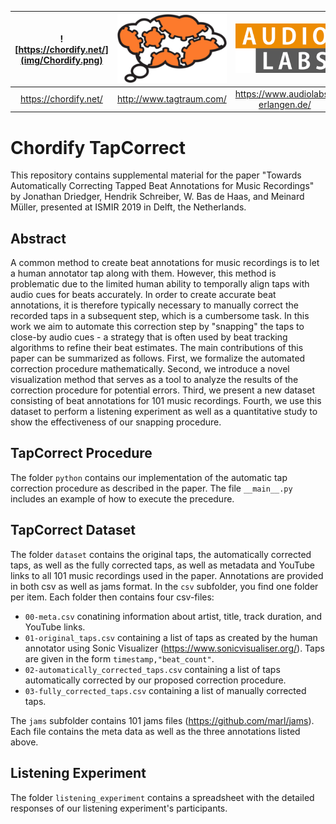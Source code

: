 | ![https://chordify.net/](img/Chordify.png) | ![](img/tagtraum_industries.png) | ![](img/AudioLabs.png) |
|     :---:      |     :---:      |     :---:      |
|https://chordify.net/|http://www.tagtraum.com/|https://www.audiolabs-erlangen.de/|

# Chordify TapCorrect
This repository contains supplemental material for the paper "Towards Automatically Correcting Tapped Beat Annotations for Music Recordings" by Jonathan Driedger, Hendrik Schreiber, W. Bas de Haas, and Meinard Müller, presented at ISMIR 2019 in Delft, the Netherlands.

## Abstract
A common method to create beat annotations for music recordings is to let a human annotator tap along with them. However, this method is problematic due to the limited human ability to temporally align taps with audio cues for beats accurately. In order to create accurate beat annotations, it is therefore typically necessary to manually correct the recorded taps in a subsequent step, which is a cumbersome task. In this work we aim to automate this correction step by "snapping" the taps to close-by audio cues - a strategy that is often used by beat tracking algorithms to refine their beat estimates. The main contributions of this paper can be summarized as follows. First, we formalize the automated correction procedure mathematically. Second, we introduce a novel visualization method that serves as a tool to analyze the results of the correction procedure for potential errors. Third, we present a new dataset consisting of beat annotations for 101 music recordings. Fourth, we use this dataset to perform a listening experiment as well as a quantitative study to show the effectiveness of our snapping procedure.

## TapCorrect Procedure
The folder `python` contains our implementation of the automatic tap correction procedure as described in the paper. The file `__main__.py` includes an example of how to execute the precedure.

## TapCorrect Dataset
The folder `dataset` contains the original taps, the automatically corrected taps, as well as the fully corrected taps, as well as metadata and YouTube links to all 101 music recordings used in the paper. Annotations are provided in both csv as well as jams format.
In the `csv` subfolder, you find one folder per item. Each folder then contains four csv-files:

* `00-meta.csv` conatining information about artist, title, track duration, and YouTube links.
* `01-original_taps.csv` containing a list of taps as created by the human annotator using Sonic Visualizer (https://www.sonicvisualiser.org/). Taps are given in the form `timestamp,"beat_count"`.
* `02-automatically_corrected_taps.csv` containing a list of taps automatically corrected by our proposed correction procedure.
* `03-fully_corrected_taps.csv` containing a list of manually corrected taps.

The `jams` subfolder contains 101 jams files (https://github.com/marl/jams). Each file contains the meta data as well as the three annotations listed above.

## Listening Experiment
The folder `listening_experiment` contains a spreadsheet with the detailed responses of our listening experiment's participants.

